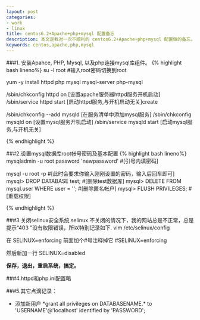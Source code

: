 ```yaml
---
layout: post
categories: 
- work
- linux
title: centos6.2+Apache+php+mysql 配置备忘
description: 本文是我对一次不顺利的 centos6.2+Apache+php+mysql 配置做的备忘。
keywords: centos,apache,php,mysql
---
```


###1. 安装Apahce, PHP, Mysql, 以及php连接mysql库组件。
{% highlight bash lineno%}
su -l root #输入root密码切换到root

yum -y install httpd php mysql mysql-server php-mysql

/sbin/chkconfig httpd on [设置apache服务器httpd服务开机启动]
/sbin/service httpd start [启动httpd服务,与开机启动无关]create

/sbin/chkconfig --add mysqld [在服务清单中添加mysql服务]
/sbin/chkconfig mysqld on [设置mysql服务开机启动]
/sbin/service mysqld start [启动mysql服务,与开机无关]

{% endhighlight %}

###2.设置mysql数据库root帐号密码及基本配置
{% highlight bash lineno%}
mysqladmin -u root password 'newpassword' #[引号内填密码]

mysql -u root -p #[此时会要求你输入刚刚设置的密码，输入后回车即可]
mysql> DROP DATABASE test; #[删除test数据库]
mysql> DELETE FROM mysql.user WHERE user = ''; #[删除匿名帐户]
mysql> FLUSH PRIVILEGES; #[重载权限]

{% endhighlight %}

###3.关闭selinux安全系统
selinux 不关闭的情况下，我的网站总是不正常，总是提示“403 ”没有权限错误，所以特别记录如下.
vim /etc/selinux/config

在 SELINUX=enforcing 前面加个#号注释掉它
\#SELINUX=enforcing

然后新加一行
SELINUX=disabled

**保存，退出，重启系统，搞定。**

###4.httpd和php.ini配置略

###5.其它点滴记录：
+ 添加新用户 *grant all privileges on DATABASENAME.\* to 'USERNAME'@'localhost' identified by 'PASSWORD';

